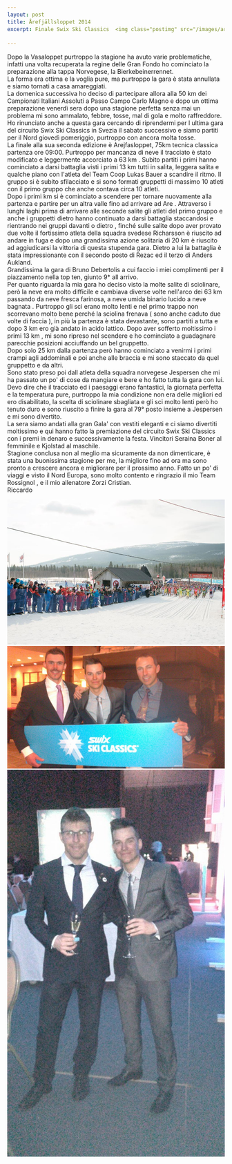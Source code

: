 ```yaml
---
layout: post
title: Årefjällsloppet 2014
excerpt: Finale Swix Ski Classics  <img class="postimg" src="/images/arefja.jpg">

---
```


Dopo la Vasaloppet purtroppo la stagione ha avuto varie problematiche, infatti una volta recuperata la regine delle Gran Fondo ho cominciato la preparazione alla tappa Norvegese, la Bierkebeinerrennet.<br>
La forma era ottima e la voglia pure, ma purtroppo la gara è stata annullata e siamo tornati a casa amareggiati.<br>
La domenica successiva ho deciso di partecipare allora alla 50 km dei Campionati Italiani Assoluti a Passo Campo Carlo Magno e dopo un ottima preparazione venerdì sera dopo una stagione perfetta senza mai un problema mi sono ammalato, febbre, tosse, mal di gola e molto raffreddore.
Ho rinunciato anche a questa gara cercando di riprendermi per l ultima gara del circuito Swix Ski Classics in Svezia il sabato successivo e siamo partiti per il Nord giovedì pomeriggio, purtroppo con ancora molta tosse.<br>
La finale alla sua seconda edizione è  Arejfasloppet, 75km tecnica classica partenza ore 09:00.
Purtroppo per mancanza di neve il tracciato è stato modificato e leggermente accorciato a 63 km .
Subito partiti i primi hanno cominciato a darsi battaglia visti i primi 13 km tutti in salita, leggera salita e qualche piano con l'atleta del Team Coop Lukas Bauer a scandire il ritmo.
Il gruppo si è subito sfilacciato e si sono formati gruppetti di massimo 10 atleti con il primo gruppo che anche contava circa 10 atleti.<br>
Dopo i primi km si è cominciato a scendere per tornare nuovamente alla partenza e partire per un altra valle fino ad arrivare ad Are . Attraverso i lunghi laghi prima di arrivare alle seconde salite  gli atleti del primo gruppo e anche i gruppetti dietro hanno continuato a darsi battaglia staccandosi e rientrando nei gruppi davanti o dietro , finché sulle salite dopo aver provato due volte il fortissimo atleta della squadra svedese Richarsson è riuscito ad andare in fuga e dopo una grandissima azione solitaria di 20 km è riuscito ad aggiudicarsi la vittoria di questa stupenda gara. Dietro a lui la battaglia è stata impressionante con il secondo posto di Rezac ed il terzo di Anders Aukland.<br>
Grandissima la gara di Bruno Debertolis a cui faccio i miei complimenti per il piazzamento nella top ten, giunto 9* all arrivo.<br>
Per quanto riguarda la mia gara ho deciso visto la molte salite di sciolinare, però la neve era molto difficile e cambiava diverse volte nell'arco dei 63 km passando da neve fresca farinosa, a neve umida binario lucido a neve bagnata . Purtroppo gli sci erano molto lenti e nel primo trappo  non scorrevano molto bene perché la sciolina frenava ( sono anche caduto due volte di faccia ), in più la partenza è stata devastante, sono partiti a tutta e dopo 3 km ero già andato in acido lattico. Dopo aver sofferto moltissimo i primi 13 km , mi sono ripreso nel scendere e ho cominciato a guadagnare parecchie posizioni acciuffando un bel gruppetto.<br>
Dopo solo 25 km dalla partenza però hanno cominciato a venirmi i primi crampi agli addominali e poi anche alle braccia e mi sono staccato da quel gruppetto e da altri.<br>
Sono stato preso poi dall atleta della squadra norvegese Jespersen che mi ha passato un po' di cose da mangiare e bere e ho fatto tutta la gara con lui.<br>
Devo dire che il tracciato ed i paesaggi erano fantastici, la giornata perfetta e la temperatura pure, purtroppo la mia condizione non era delle migliori ed ero disabilitato, la scelta di sciolinare sbagliata e gli sci molto lenti però  ho tenuto duro e sono riuscito a finire la gara al 79° posto insieme a Jespersen e mi sono divertito.<br>
La sera siamo andati alla gran Gala' con vestiti eleganti e ci siamo divertiti moltissimo e qui hanno fatto la premiazione del circuito Swix Ski Classics con i premi in denaro e successivamente la festa. Vincitori Seraina Boner al femminile e Kjolstad al maschile.<br>
Stagione conclusa non al meglio ma sicuramente da non dimenticare, è stata una buonissima stagione per me, la migliore fino ad ora ma sono pronto a crescere ancora e migliorare per il prossimo anno. Fatto un po' di viaggi e visto il Nord Europa, sono molto contento e ringrazio il mio Team Rossignol , e il mio allenatore Zorzi Cristian.<br>
Riccardo 


<a href="/images/arefja.jpg"><img class="postimg" src="/images/arefja.jpg"></a>
<a href="/images/gala.jpg"><img class="postimg" src="/images/gala.jpg"></a>
<a href="/images/galaNicola.jpg"><img class="postimg" src="/images/galaNicola.jpg"></a>



